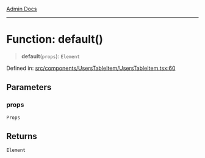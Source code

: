 [Admin Docs](/)

***

# Function: default()

> **default**(`props`): `Element`

Defined in: [src/components/UsersTableItem/UsersTableItem.tsx:60](https://github.com/PalisadoesFoundation/talawa-admin/blob/main/src/components/UsersTableItem/UsersTableItem.tsx#L60)

## Parameters

### props

`Props`

## Returns

`Element`
